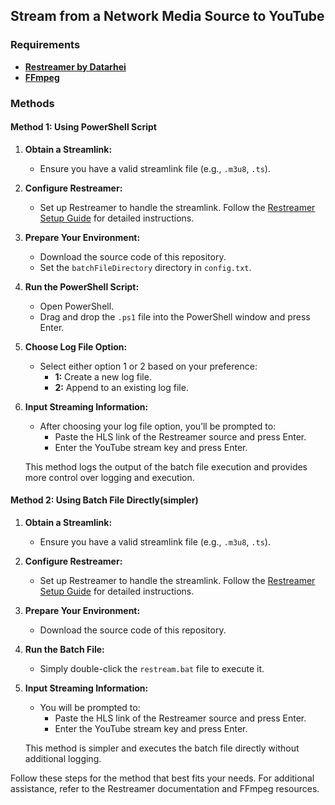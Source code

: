 ## Stream from a Network Media Source to YouTube

### Requirements
- **[Restreamer by Datarhei](https://github.com/datarhei/restreamer)**
- **[FFmpeg](https://www.ffmpeg.org/)**

### Methods

#### Method 1: Using PowerShell Script

1. **Obtain a Streamlink:**
   - Ensure you have a valid streamlink file (e.g., `.m3u8`, `.ts`).

2. **Configure Restreamer:**
   - Set up Restreamer to handle the streamlink. Follow the [Restreamer Setup Guide](https://docs.datarhei.com/restreamer/knowledge-base/manual/wizard) for detailed instructions.

3. **Prepare Your Environment:**
   - Download the source code of this repository.
   - Set the `batchFileDirectory` directory in `config.txt`.

4. **Run the PowerShell Script:**
   - Open PowerShell.
   - Drag and drop the `.ps1` file into the PowerShell window and press Enter.

5. **Choose Log File Option:**
   - Select either option 1 or 2 based on your preference:
     - **1:** Create a new log file.
     - **2:** Append to an existing log file.

6. **Input Streaming Information:**
   - After choosing your log file option, you’ll be prompted to:
     - Paste the HLS link of the Restreamer source and press Enter.
     - Enter the YouTube stream key and press Enter.

   This method logs the output of the batch file execution and provides more control over logging and execution.

#### Method 2: Using Batch File Directly(simpler)

1. **Obtain a Streamlink:**
   - Ensure you have a valid streamlink file (e.g., `.m3u8`, `.ts`).

2. **Configure Restreamer:**
   - Set up Restreamer to handle the streamlink. Follow the [Restreamer Setup Guide](https://docs.datarhei.com/restreamer/knowledge-base/manual/wizard) for detailed instructions.

3. **Prepare Your Environment:**
   - Download the source code of this repository.

4. **Run the Batch File:**
   - Simply double-click the `restream.bat` file to execute it.

5. **Input Streaming Information:**
   - You will be prompted to:
     - Paste the HLS link of the Restreamer source and press Enter.
     - Enter the YouTube stream key and press Enter.

   This method is simpler and executes the batch file directly without additional logging.

Follow these steps for the method that best fits your needs. For additional assistance, refer to the Restreamer documentation and FFmpeg resources.
